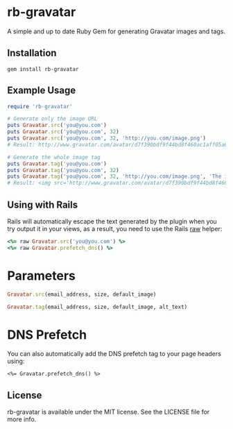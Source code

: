 rb-gravatar
=============

A simple and up to date Ruby Gem for generating Gravatar images and tags. 

## Installation

```shell
gem install rb-gravatar
````

## Example Usage

```ruby
require 'rb-gravatar'

# Generate only the image URL
puts Gravatar.src('you@you.com')
puts Gravatar.src('you@you.com', 32)
puts Gravatar.src('you@you.com', 32, 'http://you.com/image.png')
# Result: http://www.gravatar.com/avatar/d7f390bdf9f44bd8f460ac1aff05a603?s=32&d=http%3A%2F%2Fyou.com%2Fimage.png

# Generate the whole image tag
puts Gravatar.tag('you@you.com')
puts Gravatar.tag('you@you.com', 32)
puts Gravatar.tag('you@you.com', 32, 'http://you.com/image.png', 'The image alt text') 
# Result: <img src='http://www.gravatar.com/avatar/d7f390bdf9f44bd8f460ac1aff05a603?s=32&d=http%3A%2F%2Fyou.com%2Fimage.png' />

```

## Using with Rails

Rails will automatically escape the text generated by the plugin when you try output it in your views, as a result, you need to use the Rails [raw](https://apidock.com/rails/ActionView/Helpers/RawOutputHelper/raw) helper: 

```ruby
<%= raw Gravatar.src('you@you.com') %>
<%= raw Gravatar.prefetch_dns() %>
```

# Parameters

```ruby
Gravatar.src(email_address, size, default_image)
```

```ruby
Gravatar.tag(email_address, size, default_image, alt_text)
```

# DNS Prefetch

You can also automatically add the DNS prefetch tag to your page headers using:

```
<%= Gravatar.prefetch_dns() %>
```

## License

rb-gravatar is available under the MIT license. See the LICENSE file for more info.
